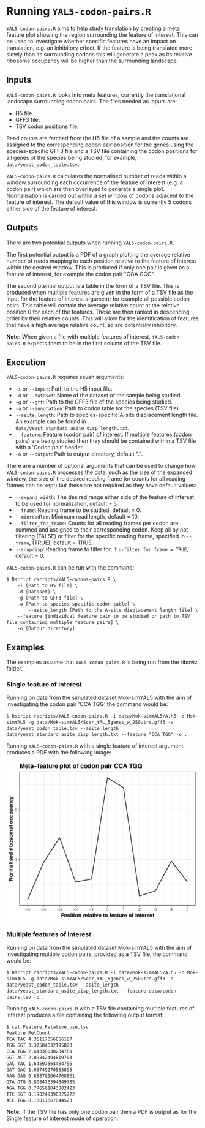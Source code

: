 # Running `YAL5-codon-pairs.R`

`YAL5-codon-pairs.R` aims to help study translation by creating a meta feature plot showing the region surrounding the feature of interest. This can be used to investigate whether specific features have an impact on translation, e.g. an inhibitory effect. If the feature is being translated more slowly than its surrounding codons this will generate a peak as its relative ribosome occupancy will be higher than the surrounding landscape. 

## Inputs

`YAL5-codon-pairs.R` looks into meta features, currently the translational landscape surrounding codon pairs. The files needed as inputs are:

* H5 file.
* GFF3 file.
* TSV codon positions file.

Read counts are fetched from the H5 file of a sample and the counts are assigned to the corresponding codon pair position for the genes using the species-specific GFF3 file and a TSV file containing the codon positions for all genes of the species being studied, for example, `data/yeast_codon_table.tsv`.

`YAL5-codon-pairs.R` calculates the normalised number of reads within a window surrounding each occurrence of the feature of interest (e.g. a codon pair) which are then overlayed to generate a single plot. Normalisation is carried out within a set window of codons adjacent to the feature of interest. The default value of this window is currently 5 codons either side of the feature of interest. 

## Outputs

There are  two potential outputs when running `YAL5-codon-pairs.R`.

The first potential output is a PDF of a graph plotting the average relative number of reads mapping to each position relative to the feature of interest within the desired window. This is produced if only one pair is given as a feature of interest, for example the codon pair "CGA GCC".

The second ptential output is a table in the form of a TSV file. This is produced when multiple features are given in the form of a TSV file as the input for the feature of interest argument; for example all possible codon pairs. This table will contain the average relative count at the relative position 0 for each of the features. These are then ranked in descending order by their relative counts. This will allow for the identification of features that have a high average relative count, so are potentially inhibitory.

**Note:** When given a file with multiple features of interest, `YAL5-codon-pairs.R` expects them to be in the first column of the TSV file.

## Execution

`YAL5-codon-pairs.R` requires seven arguments:

* `-i` or `--input`: Path to the H5 input file.
* `-d` or `--dataset`: Name of the dataset of the sample being studied.
* `-g` or `--gff`: Path to the GFF3 file of the species being studied.
* `-a` or `--annotation`: Path to codon table for the species (TSV file)
* `--asite_length`: Path to species-specific A-site displacement length file. An example can be found in `data/yeast_standard_asite_disp_length.txt`.
* `--feature`: Feature (codon pair) of interest. If multiple features (codon pairs) are being studied then they should be contained within a TSV file with a 'Codon pair' header.
* `-o` or `--output`: Path to output directory, default ".".

There are a number of optional arguments that can be used to change how `YAL5-codon-pairs.R` processes the data, such as the size of the expanded window, the size of the desired reading frame (or counts for all reading frames can be kept) but these are not required as they have default values:

* `--expand_width`: The desired range either side of the feature of interest to be used for normalization, default = 5.
* `--frame`:  Reading frame to be studied, default = 0.
* `--minreadlen`: Minimum read length, default = 10.
* `--filter_for_frame`: Counts for all reading frames per codon are summed and assigned to their corresponding codon. Keep all by not filtering (FALSE) or filter for the specific reading frame, specified in `--frame`, (TRUE), default = TRUE.
* `--snapdisp`: Reading frame to filter for, if `--filter_for_frame = TRUE`, default = 0.

`YAL5-codon-pairs.R` can be run  with the command:

```console
$ Rscript rscripts/YAL5-codons-pairs.R \
	-i [Path to H5 file] \
 	-d [Dataset] \
	-g [Path to GFF3 file] \
	-a [Path to species-specific codon table] \
        --asite_length [Path to the A-site displacement length file] \
	--feature [individual feature pair to be studied or path to TSV file containing multiple feature pairs] \
	-o [Output directory]
```

## Examples

The examples assume that `YAL5-codon-pairs.R` is being run from the riboviz folder. 

### Single feature of interest

Running on data from the simulated dataset Mok-simYAL5 with the aim of investigating the codon pair 'CCA TGG' the command would be: 

```console
$ Rscript rscripts/YAL5-codon-pairs.R -i data/Mok-simYAL5/A.h5 -d Mok-simYAL5 -g data/Mok-simYAL5/Scer_YAL_5genes_w_250utrs.gff3 -a data/yeast_codon_table.tsv --asite_length data/yeast_standard_asite_disp_length.txt --feature "CCA TGG" -o .
```

Running `YAL5-codon-pairs.R` with a single feature of interest argument produces a PDF with the following image:

<img src="../images/Meta_feature_plot_CCA_TGG_Mok-simYAL5.JPG" alt="CCA TGG Mok-simYAL5 meta feature plot" width="500"/>

### Multiple features of interest

Running on data from the simulated dataset Mok-simYAL5 with the aim of investigating multiple codon pairs, provided as a TSV file, the command would be: 

```console
$ Rscript rscripts/YAL5-codon-pairs.R -i data/Mok-simYAL5/A.h5 -d Mok-simYAL5 -g data/Mok-simYAL5/Scer_YAL_5genes_w_250utrs.gff3 -a data/yeast_codon_table.tsv --asite_length data/yeast_standard_asite_disp_length.txt --feature data/codon-pairs.tsv -o .
```

Running `YAL5-codon-pairs.R` with a TSV file containing multiple features of interest produces a file containing the following output format:

```
$ cat Feature_Relative_use.tsv 
Feature	RelCount
TCA TAC	4.35117056856187
TGG GGT	3.37584832195823
CCA TGG	2.64338038234769
GGT ACT	2.09842494819703
GAC TAC	1.64597564484755
GAT GAC	1.03749270563895
AAG GAG	0.888791664708861
GTA GTG	0.808476394849785
AGA TGG	0.776561043802423
TTC GGT	0.190249390825772
ACC TGG	0.15017667844523
```

**Note:** If the TSV file has only one codon pair then a PDF is output as for the Single feature of interest mode of operation.
